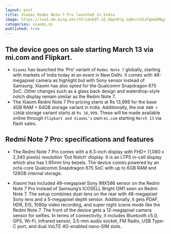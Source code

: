 ```yaml
---
layout: post
title: Xiaomi Redmi Note 7 Pro launched in India
image: https://tse3.mm.bing.net/th?id=OIP.iQ_GbpV9lg-zqOvrs5GzFgHaEM&pid=Api
categories: xiaomi,mi
published: true
---
```

## The device goes on sale starting March 13 via mi.com and Flipkart.
* `Xiaomi` has launched the ‘Pro’ variant of `Redmi Note 7` globally, starting with markets of India today at an event in New Delhi. It comes with 48-megapixel camera as highlight but with Sony sensor instead of Samsung. Xiaomi has also opted for the Qualcomm Snapdragon 675 SoC. Other changes such as a glass back design and waterdrop-style notch display remain similar as the Redmi Note 7.
* The Xiaomi Redmi Note 7 Pro pricing starts at Rs 13,999 for the base 4GB RAM + 64GB storage variant in India. Additionally, the `6GB RAM + 128GB` storage variant starts at `Rs 16,999`. These will be made available online through `Flipkart and Xiaomi’s` own `mi.com` starting `March 13` via flash sales.
## Redmi Note 7 Pro: specifications and features
* The Redmi Note 7 Pro comes with a 6.3-inch display with FHD+ (1,080 x 2,340 pixels) resolution ‘Dot Notch’ display. It is an LTPS in-cell display which also has 1.95mm tiny bezels. The device comes powered by an octa-core Qualcomm Snapdragon 675 SoC with up to 6GB RAM and 128GB internal storage.

* Xiaomi has included 48-megapixel Sony IMX586 sensor on the Redmi Note 7 Pro instead of Samsung’s ICOSELL Bright GM1 seen on Redmi Note 7. The setup combines dual-lens on the rear with 48-megapixel Sony lens and a 5-megapixel depth sensor. Additionally, it gets PDAF, HDR, EIS, 1080p video recording, and super night scene mode like the Redmi Note 7.
The front of the device gets a 12-megapixel camera sensor for selfies. In terms of connectivity, it includes Bluetooth v5.0, GPS, Wi-Fi, Infrared sensor, 3.5-mm audio socket, FM Radio, USB Type-C port, and dual VoLTE 4G-enabled nano-SIM slots.
